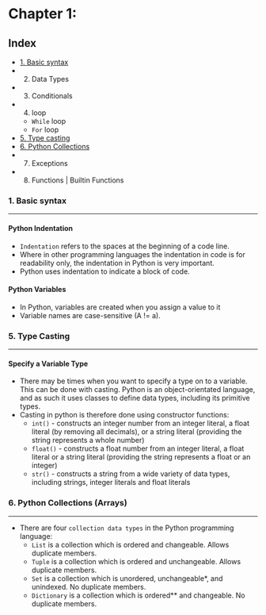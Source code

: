 # Chapter 1:
## Index
- [1. Basic syntax](#1-basic-syntax) </br>
- 2. Data Types </br>
- 3. Conditionals </br>
- 4. loop </br>
    - `While` loop </br>
    - `For` loop </br>
- [5. Type casting](#5-type-casting) </br>
- [6. Python Collections](#6-python-collections-arrays) </br>
- 7. Exceptions </br>
- 8. Functions | Builtin Functions </br>

### 1. Basic syntax
-----
#### Python Indentation
- `Indentation` refers to the spaces at the beginning of a code line. </br>
- Where in other programming languages the indentation in code is for readability only, the indentation in Python is very important. </br>
- Python uses indentation to indicate a block of code. </br>

#### Python Variables
- In Python, variables are created when you assign a value to it </br>
- Variable names are case-sensitive (A != a). </br>

### 5. Type Casting
-----
#### Specify a Variable Type
- There may be times when you want to specify a type on to a variable. This can be done with casting. Python is an object-orientated language, and as such it uses classes to define data types, including its primitive types. </br>
- Casting in python is therefore done using constructor functions: </br>
    - `int()` - constructs an integer number from an integer literal, a float literal (by removing all decimals), or a string literal (providing the string represents a whole number)
    - `float()` - constructs a float number from an integer literal, a float literal or a string literal (providing the string represents a float or an integer)
    - `str()` - constructs a string from a wide variety of data types, including strings, integer literals and float literals

### 6. Python Collections (Arrays)
-----
- There are four `collection data types` in the Python programming language: </br>
    - `List` is a collection which is ordered and changeable. Allows duplicate members. </br> 
    - `Tuple` is a collection which is ordered and unchangeable. Allows duplicate members. </br> 
    - `Set` is a collection which is unordered, unchangeable*, and unindexed. No duplicate members. </br> 
    - `Dictionary` is a collection which is ordered** and changeable. No duplicate members. </br> 
